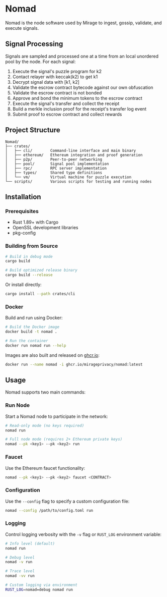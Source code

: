 # Nomad

Nomad is the node software used by Mirage to ingest, gossip, validate, and execute signals.

## Signal Processing

Signals are sampled and processed one at a time from an local unordered pool by the node.
For each signal:

1. Execute the signal's puzzle program for k2
2. Contact relayer with keccak(k2) to get k1
3. Decrypt signal data with [k1, k2]
4. Validate the escrow contract bytecode against our own obfuscation
5. Validate the escrow contract is not bonded
6. Approve and bond the minimum tokens to the escrow contract
7. Execute the signal's transfer and collect the receipt
8. Build a merkle inclusion proof for the receipt's transfer log event
9. Submit proof to escrow contract and collect rewards

## Project Structure

```
Nomad/
├── crates/
│   ├── cli/        Command-line interface and main binary
│   ├── ethereum/   Ethereum integration and proof generation
│   ├── p2p/        Peer-to-peer networking
│   ├── pool/       Signal pool implementation
│   ├── rpc/        RPC server implementation
│   ├── types/      Shared type definitions
│   └── vm/         Virtual machine for puzzle execution
└── scripts/        Various scripts for testing and running nodes
```

## Installation

### Prerequisites

- Rust 1.89+ with Cargo
- OpenSSL development libraries
- pkg-config

### Building from Source

```bash
# Build in debug mode
cargo build

# Build optimized release binary
cargo build --release
```

Or install directly:

```bash
cargo install --path crates/cli
```

### Docker

Build and run using Docker:

```bash
# Build the Docker image
docker build -t nomad .

# Run the container
docker run nomad run --help
```

Images are also built and released on [ghcr.io](https://github.com/MiragePrivacy/Nomad/pkgs/container/nomad):

```bash
docker run --name nomad -i ghcr.io/mirageprivacy/nomad:latest
```

## Usage

Nomad supports two main commands:

### Run Node

Start a Nomad node to participate in the network:

```bash
# Read-only mode (no keys required)
nomad run

# Full node mode (requires 2+ Ethereum private keys)
nomad --pk <key1> --pk <key2> run
```

### Faucet

Use the Ethereum faucet functionality:

```bash
nomad --pk <key1> --pk <key2> faucet <CONTRACT>
```

### Configuration

Use the `--config` flag to specify a custom configuration file:

```bash
nomad --config /path/to/config.toml run
```

### Logging

Control logging verbosity with the `-v` flag or `RUST_LOG` environment variable:

```bash
# Info level (default)
nomad run

# Debug level
nomad -v run

# Trace level
nomad -vv run

# Custom logging via environment
RUST_LOG=nomad=debug nomad run
```
